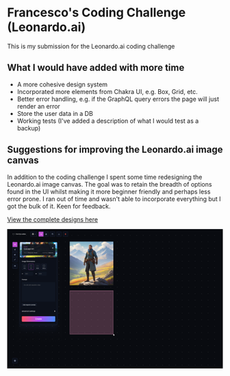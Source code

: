# Francesco's Coding Challenge (Leonardo.ai)

This is my submission for the Leonardo.ai coding challenge

## What I would have added with more time

-   A more cohesive design system
-   Incorporated more elements from Chakra UI, e.g. Box, Grid, etc.
-   Better error handling, e.g. if the GraphQL query errors the page will just render an error
-   Store the user data in a DB
-   Working tests (I've added a description of what I would test as a backup)

## Suggestions for improving the Leonardo.ai image canvas

In addition to the coding challenge I spent some time redesigning the Leonardo.ai image canvas. The goal was to retain the breadth of options found in the UI whilst making it more beginner friendly and perhaps less error prone. I ran out of time and wasn't able to incorporate everything but I got the bulk of it. Keen for feedback.

[View the complete designs here](https://www.figma.com/design/TQgjm0T5TmazKoXKW5zuHc/Leonardo?node-id=64-16618&t=kmVwUVhYhIecrhVO-1)

![alt text](leonardo.png)
